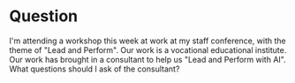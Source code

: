 # Question

I'm attending a workshop this week at work at my staff conference, with the theme of "Lead and Perform". Our work is a vocational educational institute. Our work has brought in a consultant to help us "Lead and Perform with AI".  What questions should I ask of the consultant?